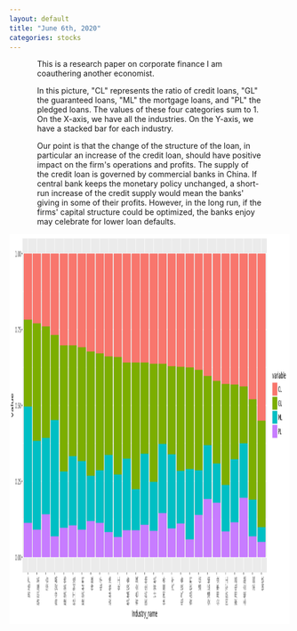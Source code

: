 ```yaml
---
layout: default
title: "June 6th, 2020"
categories: stocks
---
```


<div style="margin-left:50px;margin-right:50px;">
<p>This is a research paper on corporate finance I am coauthering another economist. </p>

<p>In this picture, "CL" represents the ratio of credit loans, "GL" the guaranteed loans, "ML" the mortgage loans, and "PL" the pledged loans. The values of these four categories sum to 1. On the X-axis, we have all the industries. On the Y-axis, we have a stacked bar for each industry.</p>

<p>Our point is that the change of the structure of the loan, in particular an increase of the credit loan, should have positive impact on the firm's operations and profits. The supply of the credit loan is governed by commercial banks in China. If central bank keeps the monetary policy unchanged, a short-run increase of the credit supply would mean the banks' giving in some of their profits. However, in the long run, if the firms' capital structure could be optimized, the banks enjoy may celebrate for lower loan defaults. </p>
</div>

<p align="center">
  <img width="1160" height="700" src="https://github.com/brbisheng/brbisheng.github.io/blob/master/assets/pictures/plot_zoom_png.png?raw=true">
</p>
